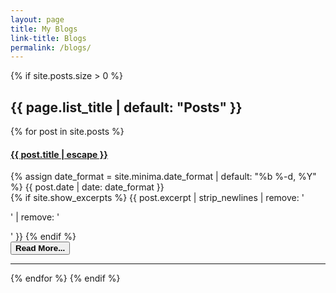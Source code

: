 ```yaml
---
layout: page
title: My Blogs
link-title: Blogs
permalink: /blogs/
---
```


<div class="blog-home">
    {% if site.posts.size > 0 %}
        <h2 class="post-list-heading">{{ page.list_title | default: "Posts" }}</h2>
        {% for post in site.posts %}
        <div class="row yk-post pr-3 pl-3">
            <div class="col">
                <div class="row">
                    <div class="col-md-9">
                        <h4>
                            <a class="post-link" href="{{ post.url | relative_url }}">
                            {{ post.title | escape }}
                            </a>
                        </h4>
                    </div>
                    <div class="col-md-3">
                        {% assign date_format = site.minima.date_format | default: "%b %-d, %Y" %}
                        <span class="post-meta float-right">{{ post.date | date: date_format }}</span>
                    </div>
                </div>
                <div class="row">
                    <div class="col-12 mb-2">
                        {% if site.show_excerpts %}
                            {{ post.excerpt | strip_newlines | remove: '<p>' | remove: '</p>' }}
                        {% endif %}
                    </div>
                    <div class="col-12">
                        <a class="post-link" href="{{ post.url | relative_url }}">
                            <button class="btn btn-primary float-right">
                                <strong>Read More...</strong>
                            </button>
                        </a>
                    </div>
                </div>
            </div>
        </div>
        <hr />
        {% endfor %}
    {% endif %}
</div>